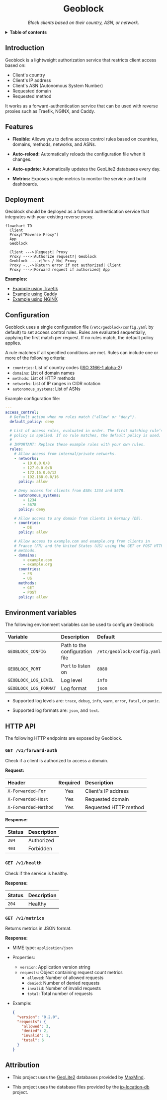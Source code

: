 <!-- markdownlint-disable MD033 -->
<h1 align="center">Geoblock</h1>
<p align="center">
  <i>Block clients based on their country, ASN, or network.</i>
</p>

<details>
<summary><b>Table of contents</b></summary>
<p>

- [Introduction](#introduction)
- [Features](#features)
- [Deployment](#deployment)
- [Configuration](#configuration)
- [Environment variables](#environment-variables)
- [HTTP API](#http-api)
  - [`GET /v1/forward-auth`](#get-v1forward-auth)
  - [`GET /v1/health`](#get-v1health)
  - [`GET /v1/metrics`](#get-v1metrics)
- [Attribution](#attribution)

</p>
</details>
<!-- markdownlint-enable MD033 -->

## Introduction

Geoblock is a lightweight authorization service that restricts client access
based on:

- Client's country
- Client's IP address
- Client's ASN (Autonomous System Number)
- Requested domain
- Requested method

It works as a forward-authentication service that can be used with reverse
proxies such as Traefik, NGINX, and Caddy.

## Features

- **Flexible:** Allows you to define access control rules based on
  countries, domains, methods, networks, and ASNs.

- **Auto-reload:** Automatically reloads the configuration file when it
  changes.

- **Auto-update:** Automatically updates the GeoLite2 databases every day.

- **Metrics:** Exposes simple metrics to monitor the service and build
  dashboards.

## Deployment

Geoblock should be deployed as a forward authentication service that integrates
with your existing reverse proxy.

```mermaid
flowchart TD
  Client
  Proxy["Reverse Proxy"]
  App
  Geoblock

  Client --->|Request| Proxy
  Proxy --->|Authorize request?| Geoblock
  Geoblock -..->|Yes / No| Proxy
  Proxy -..->|Return error if not authorized| Client
  Proxy --->|Forward request if authorized| App
```

**Examples:**

- [Example using Traefik](./examples/traefik/README.md)
- [Example using Caddy](./examples/caddy/README.md)
- [Example using NGINX](./examples/nginx/README.md)

## Configuration

Geoblock uses a single configuration file (`/etc/geoblock/config.yaml` by
default) to set access control rules. Rules are evaluated sequentially,
applying the first match per request. If no rules match, the default policy
applies.

A rule matches if all specified conditions are met. Rules can include one or
more of the following criteria:

- `countries`: List of country codes ([ISO 3166-1 alpha-2](https://www.iban.com/country-codes))
- `domains`: List of domain names
- `methods`: List of HTTP methods
- `networks`: List of IP ranges in CIDR notation
- `autonomous_systems`: List of ASNs

Example configuration file:

```yaml
---
access_control:
  # Default action when no rules match ("allow" or "deny").
  default_policy: deny

  # List of access rules, evaluated in order. The first matching rule’s
  # policy is applied. If no rule matches, the default policy is used.
  #
  # IMPORTANT: Replace these example rules with your own rules.
  rules:
    # Allow access from internal/private networks.
    - networks:
        - 10.0.0.0/8
        - 127.0.0.0/8
        - 172.16.0.0/12
        - 192.168.0.0/16
      policy: allow

    # Deny access for clients from ASNs 1234 and 5678.
    - autonomous_systems:
        - 1234
        - 5678
      policy: deny

    # Allow access to any domain from clients in Germany (DE).
    - countries:
        - DE
      policy: allow

    # Allow access to example.com and example.org from clients in
    # France (FR) and the United States (US) using the GET or POST HTTP
    # methods.
    - domains:
        - example.com
        - example.org
      countries:
        - FR
        - US
      methods:
        - GET
        - POST
      policy: allow
```

## Environment variables

The following environment variables can be used to configure Geoblock:

| Variable              | Description                    | Default                     |
| :-------------------- | :----------------------------- | :-------------------------- |
| `GEOBLOCK_CONFIG`     | Path to the configuration file | `/etc/geoblock/config.yaml` |
| `GEOBLOCK_PORT`       | Port to listen on              | `8080`                      |
| `GEOBLOCK_LOG_LEVEL`  | Log level                      | `info`                      |
| `GEOBLOCK_LOG_FORMAT` | Log format                     | `json`                      |

- Supported log levels are: `trace`, `debug`, `info`, `warn`, `error`, `fatal`,
  or `panic`.

- Supported log formats are: `json`, and `text`.

## HTTP API

The following HTTP endpoints are exposed by Geoblock.

### `GET /v1/forward-auth`

Check if a client is authorized to access a domain.

**Request:**

| Header               | Required | Description           |
| :------------------- | :------: | :-------------------- |
| `X-Forwarded-For`    |   Yes    | Client's IP address   |
| `X-Forwarded-Host`   |   Yes    | Requested domain      |
| `X-Forwarded-Method` |   Yes    | Requested HTTP method |

**Response:**

| Status | Description |
| :----- | :---------- |
| `204`  | Authorized  |
| `403`  | Forbidden   |

### `GET /v1/health`

Check if the service is healthy.

**Response:**

| Status | Description |
| :----- | :---------- |
| `204`  | Healthy     |

### `GET /v1/metrics`

Returns metrics in JSON format.

**Response:**

- MIME type: `application/json`

- Properties:

  - `version`: Application version string
  - `requests`: Object containing request count metrics
    - `allowed`: Number of allowed requests
    - `denied`: Number of denied requests
    - `invalid`: Number of invalid requests
    - `total`: Total number of requests

- Example:

  ```json
  {
    "version": "0.2.0",
    "requests": {
      "allowed": 3,
      "denied": 2,
      "invalid": 1,
      "total": 6
    }
  }
  ```

## Attribution

- This project uses the [GeoLite2][geolite2] databases provided by
  [MaxMind][maxmind].

- This project uses the database files provided by the
  [ip-location-db][ip-location-db] project.

[geolite2]: https://dev.maxmind.com/geoip/geolite2-free-geolocation-data/
[maxmind]: https://www.maxmind.com/
[ip-location-db]: https://github.com/sapics/ip-location-db

<!-- TEST -->
